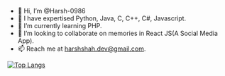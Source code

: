 - 👋 Hi, I’m @Harsh-0986
- 👀 I have expertised Python, Java, C, C++, C#, Javascript.
- 🌱 I’m currently learning PHP.
- 💞️ I’m looking to collaborate on memories in React JS(A Social Media App).
- 📫 Reach me at harshshah.dev@gmail.com.



[![Top Langs](https://github-readme-stats.vercel.app/api/top-langs/?username=Harsh-0986)](https://github.com/Harsh-0986/github-readme-stats)


